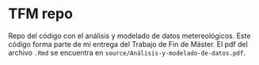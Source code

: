 # TFM repo

Repo del código con el análisis y modelado de datos metereológicos. Este código forma parte de mi entrega del Trabajo de Fin de Máster. El pdf del archivo `.Rmd` se encuentra en `source/Análisis-y-modelado-de-datos.pdf`.
